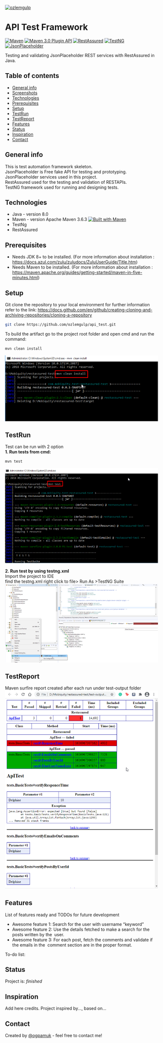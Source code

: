 [![ozlemgulp](https://circleci.com/gh/ozlemgulp/api_test.svg?style=svg)](https://app.circleci.com/pipelines/github/ozlemgulp/api_test)
# API Test Framework
[![Maven](https://img.shields.io/badge/maven-documentation-blue.svg?style=for-the-badge)](https://maven.apache.org/)
[![Maven 3.0 Plugin API](https://img.shields.io/badge/maven%20site-documentation-blue.svg?style=for-the-badge)](https://maven.apache.org/surefire/)
[![RestAssured](https://img.shields.io/badge/RestAssured-documentation-green.svg?style=for-the-badge)](https://rest-assured.io/)
[![TestNG](https://img.shields.io/badge/TestNG-documentation-orange.svg?style=for-the-badge)](https://testng.org/doc/)
[![JsonPlaceholder](https://img.shields.io/badge/JsonPlaceholder-website-yellow.svg?style=for-the-badge)](https://jsonplaceholder.typicode.com/)

Testing and validating JsonPlaceholder REST services with RestAssured in Java.<br/>

## Table of contents
* [General info](#general-info)
* [Screenshots](#screenshots)
* [Technologies](#technologies)
* [Prerequisites](#prerequisites)
* [Setup](#setup)
* [TestRun](testrun)
* [TestReport](#testreport)
* [Features](#features)
* [Status](#status)
* [Inspiration](#inspiration)
* [Contact](#contact)

## General info
This is test automation framework skeleton.<br/>
JsonPlaceholder is Free fake API for testing and prototyping. JsonPlaceholder services used in this project.<br/>
RestAssured used for the testing and validation of RESTAPIs.<br/>
TestNG framework used for running and designing tests.<br/>

## Technologies
* Java - version 8.0<br/>
* Maven  - version Apache Maven 3.6.3 [![Built with Maven](http://maven.apache.org/images/logos/maven-feather.png)](https://maven.apache.org/surefire/)<br/>
* TestNg<br/>
* RestAssured<br/>
## Prerequisites
* Needs JDK 8+ to be installed. (For more information about installation : https://docs.azul.com/zulu/zuludocs/ZuluUserGuide/Title.htm)
* Needs Maven to be installed. (For more information about installation : https://maven.apache.org/guides/getting-started/maven-in-five-minutes.html)

## Setup
Git clone the repository to your local environment for further information refer to the link: https://docs.github.com/en/github/creating-cloning-and-archiving-repositories/cloning-a-repository
```bash
git clone https://github.com/ozlemgulp/api_test.git
```
To build the artifact go to the project root folder and open cmd and run the command:
```bash
mvn clean install
```
![Setup](./img/buildproject.png)
## TestRun
Test can be run with 2 option<br/>
**1. Run tests from  cmd:**<br/>
```bash
mvn test
```
![TestRun](./img/maventest.png)


**2. Run test by using testng.xml**<br/>
Import the project to IDE<br/>
find the testng.xml right click to file> Run As >TestNG Suite
![TestRun](./img/testRun.png)
## TestReport
Maven surfire report created after each run under test-output folder<br/>
![TestReport](./img/testoutput.png)

## Features
List of features ready and TODOs for future development
* Awesome feature 1: Search for the user with username “​keyword​”
* Awesome feature 2: Use the details fetched to make a search for the posts written by the 
user.
* Awesome feature 3: For each post, fetch the comments and validate if the emails in the 
comment section are in the proper format.

To-do list:

## Status
Project is:  _finished_

## Inspiration
Add here credits. Project inspired by..., based on...

## Contact
Created by [@ogpamuk](https://github.com/ozlemgulp) - feel free to contact me!
